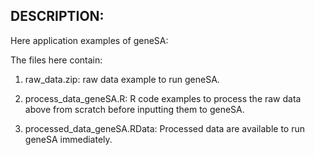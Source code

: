 DESCRIPTION:
---
Here application examples of geneSA:

The files here contain:
1. raw_data.zip: raw data example to run geneSA.

2. process_data_geneSA.R: R code examples to process the raw data above from scratch before inputting them to geneSA.

3. processed_data_geneSA.RData:  Processed data are available to run geneSA immediately.
